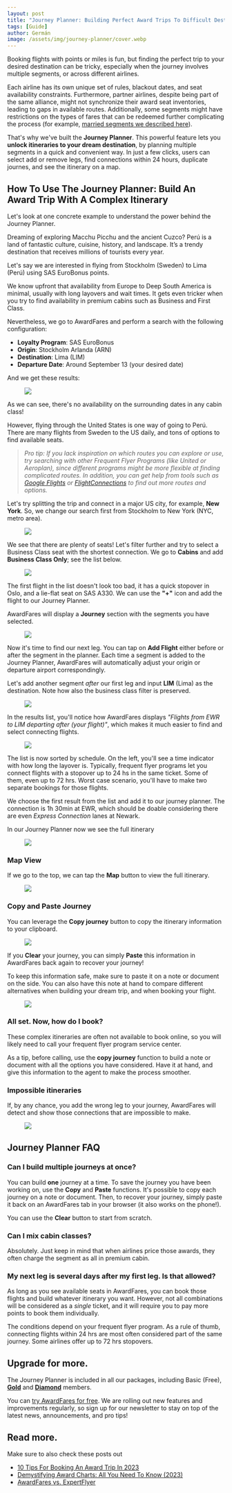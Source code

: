 ```yaml
---
layout: post
title: "Journey Planner: Building Perfect Award Trips To Difficult Destinations"
tags: [Guide]
author: Germán
image: /assets/img/journey-planner/cover.webp
---
```


Booking flights with points or miles is fun, but finding the perfect trip to your desired destination can be tricky, especially when the journey involves multiple segments, or across different airlines. 

Each airline has its own unique set of rules, blackout dates, and seat availability constraints. Furthermore, partner airlines, despite being part of the same alliance, might not synchronize their award seat inventories, leading to gaps in available routes. Additionally, some segments might have restrictions on the types of fares that can be redeemed further complicating the process (for example, [married segments we described here](https://blog.awardfares.com/married-segments/)).

That's why we've built the **Journey Planner**. This powerful feature lets you **unlock itineraries to your dream destination**, by planning multiple segments in a quick and convenient way. In just a few clicks, users can select add or remove legs, find connections within 24 hours, duplicate journes, and see the itinerary on a map.


## How To Use The Journey Planner: Build An Award Trip With A Complex Itinerary


Let's look at one concrete example to understand the power behind the Journey Planner.

Dreaming of exploring Macchu Picchu and the ancient Cuzco? Perú is a land of fantastic culture, cuisine, history, and landscape. It’s a trendy destination that receives millions of tourists every year.

Let's say we are interested in flying from Stockholm (Sweden) to Lima (Perú) using SAS EuroBonus points.

We know upfront that availability from Europe to Deep South America is minimal, usually with long layovers and wait times. It gets even tricker when you try to find availability in premium cabins such as Business and First Class.

Nevertheless, we go to AwardFares and perform a search with the following configuration:

* **Loyalty Program**: SAS EuroBonus
* **Origin**: Stockholm Arlanda (ARN)
* **Destination**: Lima (LIM)
* **Departure Date**: Around September 13 (your desired date)

And we get these results:

<figure>
<img src="../assets/img/journey-planner/arn-lim.webp" />
</figure>

As we can see, there's no availability on the surrounding dates in any cabin class!

However, flying through the United States is one way of going to Perú. There are many flights from Sweden to the US daily, and tons of options to find available seats.

> *Pro tip: If you lack inspiration on which routes you can explore or use, try searching with other Frequent Flyer Programs (like United or Aeroplan), since different programs might be more flexible at finding complicated routes. In addition, you can get help from tools such as [Google Flights](https://www.google.com/travel/flights) or [FlightConnections](https://www.flightconnections.com/) to find out more routes and options.*


Let's try splitting the trip and connect in a major US city, for example, **New York**. So, we change our search first from Stockholm to New York (NYC, metro area).

<figure>
<img src="../assets/img/journey-planner/arn-nyc.webp" />
</figure>


We see that there are plenty of seats! Let's filter further and try to select a Business Class seat with the shortest connection. We go to **Cabins** and add **Business Class Only**; see the list below.

<figure>
<img src="../assets/img/journey-planner/arn-nyc-list-biz.webp" />
</figure>

The first flight in the list doesn't look too bad, it has a quick stopover in Oslo, and a lie-flat seat on SAS A330. We can use the **"+"** icon and add the flight to our Journey Planner.

AwardFares will display a **Journey** section with the segments you have selected.

<figure>
<img src="../assets/img/journey-planner/journey-1.webp" />
</figure>

Now it's time to find our next leg. You can tap on **Add Flight** either before or after the segment in the planner. Each time a segment is added to the Journey Planner, AwardFares will automatically adjust your origin or departure airport correspondingly.

Let's add another segment *after* our first leg and input **LIM** (Lima) as the destination. Note how also the business class filter is preserved.

<figure>
<img src="../assets/img/journey-planner/ewr-lim.webp" />
</figure>

In the results list, you'll notice how AwardFares displays *"Flights from EWR to LIM departing after (your flight)"*, which makes it much easier to find and select connecting flights.

<figure>
<img src="../assets/img/journey-planner/next-segment.webp" />
</figure>

The list is now sorted by schedule. On the left, you'll see a time indicator with how long the layover is. Typically, frequent flyer programs let you connect flights with a stopover up to 24 hs in the same ticket. Some of them, even up to 72 hrs. Worst case scenario, you'll have to make two separate bookings for those flights.

We choose the first result from the list and add it to our journey planner. The connection is 1h 30min at EWR, which should be doable considering there are even *Express Connection* lanes at Newark.

In our Journey Planner now we see the full itinerary

<figure>
<img src="../assets/img/journey-planner/journey-2.webp" />
</figure>


### Map View

If we go to the top, we can tap the **Map** button to view the full itinerary.

<figure>
<img src="../assets/img/journey-planner/journey-map.webp" />
</figure>

### Copy and Paste Journey

You can leverage the **Copy journey** button to copy the itinerary information to your clipboard.

<figure>
<img src="../assets/img/journey-planner/copy-journey.webp" />
</figure>

If you **Clear** your journey, you can simply **Paste** this information in AwardFares back again to recover your journey!

To keep this information safe, make sure to paste it on a note or document on the side. You can also have this note at hand to compare different alternatives when building your dream trip, and when booking your flight.

<figure>
<img src="../assets/img/journey-planner/notes.webp" />
</figure>



### All set. Now, how do I book?

These complex itineraries are often not available to book online, so you will likely need to call your frequent flyer program service center.

As a tip, before calling, use the **copy journey** function to build a note or document with all the options you have considered. Have it at hand, and give this information to the agent to make the process smoother.


### Impossible itineraries

If, by any chance, you add the wrong leg to your journey, AwardFares will detect and show those connections that are impossible to make. 

<figure>
<img src="../assets/img/journey-planner/impossible-journey.webp" />
</figure>


## Journey Planner FAQ

### Can I build multiple journeys at once?

You can build **one** journey at a time. To save the journey you have been working on, use the **Copy** and **Paste** functions. It's possible to copy each journey on a note or document. Then, to recover your journey, simply paste it back on an AwardFares tab in your browser (it also works on the phone!).

You can use the **Clear** button to start from scratch. 

### Can I mix cabin classes?

Absolutely. Just keep in mind that when airlines price those awards, they often charge the segment as all in premium cabin.

### My next leg is several days after my first leg. Is that allowed?

As long as you see available seats in AwardFares, you can book those flights and build whatever itinerary you want. However, not all combinations will be considered as a *single* ticket, and it will require you to pay more points to book them individually.

The conditions depend on your frequent flyer program. As a rule of thumb, connecting flights within 24 hrs are most often considered part of the same journey. Some airlines offer up to 72 hrs stopovers.


## Upgrade for more.

The Journey Planner is included in all our packages, including Basic (Free), [**Gold**](https://awardfares.com/pricing) and [**Diamond**](https://awardfares.com/pricing) members.


You can [try AwardFares for free](https://awardfares.com/). We are rolling out new features and improvements regularly, so sign up for our newsletter to stay on top of the latest news, announcements, and pro tips!


## Read more.

Make sure to also check these posts out

- [10 Tips For Booking An Award Trip In 2023](https://blog.awardfares.com/award-trip-tips/)
- [Demystifying Award Charts: All You Need To Know (2023)](https://blog.awardfares.com/demystifying-award-charts/)
- [AwardFares vs. ExpertFlyer](https://blog.awardfares.com/awardfares-vs-expertflyer/)